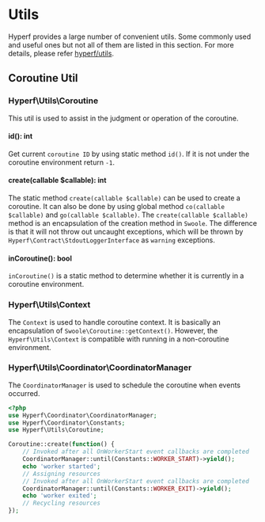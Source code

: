 # Utils

Hyperf provides a large number of convenient utils. Some commonly used and useful ones but not all of them are listed in this section. For more details, please refer [hyperf/utils](https://github.com/hyperf/utils).

## Coroutine Util

### Hyperf\Utils\Coroutine

This util is used to assist in the judgment or operation of the coroutine.

#### id(): int

Get current `coroutine ID` by using static method `id()`. If it is not under the coroutine environment return `-1`.

#### create(callable $callable): int

The static method `create(callable $callable)` can be used to create a coroutine. It can also be done by using global method `co(callable $callable)` and `go(callable $callable)`. The `create(callable $callable)` method is an encapsulation of the creation method in `Swoole`. The difference is that it will not throw out uncaught exceptions, which will be thrown by `Hyperf\Contract\StdoutLoggerInterface` as `warning` exceptions.

#### inCoroutine(): bool

`inCoroutine()` is a static method to determine whether it is currently in a coroutine environment.

### Hyperf\Utils\Context

The `Context` is used to handle coroutine context. It is basically an encapsulation of `Swoole\Coroutine::getContext()`. However, the `Hyperf\Utils\Context` is compatible with running in a non-coroutine environment.

### Hyperf\Utils\Coordinator\CoordinatorManager

The `CoordinatorManager` is used to schedule the coroutine when events occurred.

```php
<?php
use Hyperf\Coordinator\CoordinatorManager;
use Hyperf\Coordinator\Constants;
use Hyperf\Utils\Coroutine;

Coroutine::create(function() {
    // Invoked after all OnWorkerStart event callbacks are completed
    CoordinatorManager::until(Constants::WORKER_START)->yield();
    echo 'worker started';
    // Assigning resources
    // Invoked after all OnWorkerStart event callbacks are completed
    CoordinatorManager::until(Constants::WORKER_EXIT)->yield();
    echo 'worker exited';
    // Recycling resources
});
```
